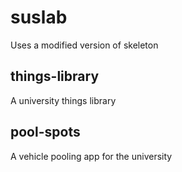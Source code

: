 # suslab

Uses a modified version of skeleton

## things-library
A university things library

## pool-spots
A vehicle pooling app for the university
